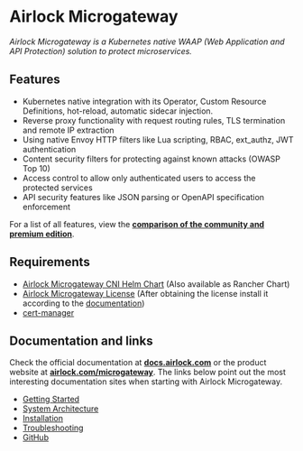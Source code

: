 # Airlock Microgateway

*Airlock Microgateway is a Kubernetes native WAAP (Web Application and API Protection) solution to protect microservices.*

## Features
* Kubernetes native integration with its Operator, Custom Resource Definitions, hot-reload, automatic sidecar injection.
* Reverse proxy functionality with request routing rules, TLS termination and remote IP extraction
* Using native Envoy HTTP filters like Lua scripting, RBAC, ext_authz, JWT authentication
* Content security filters for protecting against known attacks (OWASP Top 10)
* Access control to allow only authenticated users to access the protected services
* API security features like JSON parsing or OpenAPI specification enforcement

For a list of all features, view the **[comparison of the community and premium edition](https://docs.airlock.com/microgateway/latest/#data/1675772882054.html)**.

## Requirements
* [Airlock Microgateway CNI Helm Chart](https://artifacthub.io/packages/helm/airlock-microgateway-cni/microgateway-cni) (Also available as Rancher Chart)
* [Airlock Microgateway License](https://github.com/airlock/microgateway?tab=readme-ov-file#obtain-airlock-microgateway-license) (After obtaining the license install it according to the [documentation](https://github.com/airlock/microgateway?tab=readme-ov-file#deploy-airlock-microgateway-operator))
* [cert-manager](https://cert-manager.io/docs/installation/)

## Documentation and links

Check the official documentation at **[docs.airlock.com](https://docs.airlock.com/microgateway/latest/)** or the product website at **[airlock.com/microgateway](https://www.airlock.com/en/microgateway)**. The links below point out the most interesting documentation sites when starting with Airlock Microgateway.

* [Getting Started](https://docs.airlock.com/microgateway/latest/#data/1660804708742.html)
* [System Architecture](https://docs.airlock.com/microgateway/latest/#data/1660804709650.html)
* [Installation](https://docs.airlock.com/microgateway/latest/#data/1660804708637.html)
* [Troubleshooting](https://docs.airlock.com/microgateway/latest/#data/1659430054787.html)
* [GitHub](https://github.com/airlock/microgateway)